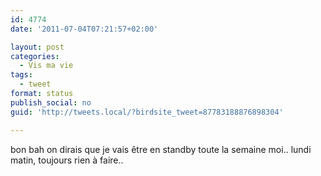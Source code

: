```yaml
---
id: 4774
date: '2011-07-04T07:21:57+02:00'

layout: post
categories:
  - Vis ma vie
tags:
  - tweet
format: status
publish_social: no
guid: 'http://tweets.local/?birdsite_tweet=87783188876898304'

---
```


bon bah on dirais que je vais être en standby toute la semaine moi.. lundi matin, toujours rien à faire..